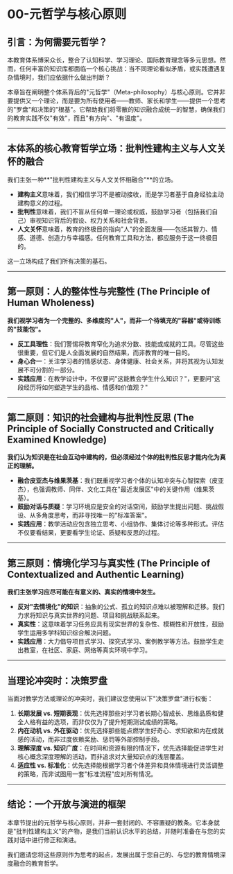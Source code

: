 # 00-元哲学与核心原则

## 引言：为何需要元哲学？

本教育体系博采众长，整合了认知科学、学习理论、国际教育理念等多元思想。然而，任何丰富的知识库都面临一个核心挑战：当不同理论看似矛盾，或实践遭遇复杂情境时，我们应依据什么做出判断？

本章旨在阐明整个体系背后的"元哲学"（Meta-philosophy）与核心原则。它并非要提供又一个理论，而是要为所有使用者——教师、家长和学生——提供一个思考的"罗盘"和决策的"根基"。它帮助我们将零散的知识融合成统一的智慧，确保我们的教育实践不仅"有效"，而且"有方向"、"有温度"。

---

## 本体系的核心教育哲学立场：批判性建构主义与人文关怀的融合

我们主张一种**"批判性建构主义与人文关怀相融合"**的立场。

- **建构主义**意味着，我们相信学习不是被动接收，而是学习者基于自身经验主动建构意义的过程。
- **批判性**意味着，我们不盲从任何单一理论或权威，鼓励学习者（包括我们自己）审视知识背后的假设、权力关系和社会背景。
- **人文关怀**意味着，教育的终极目的指向"人"的全面发展——包括其智力、情感、道德、创造力与幸福感。任何教育工具和方法，都应服务于这一终极目的。

这一立场构成了我们所有决策的基石。

---

## 第一原则：人的整体性与完整性 (The Principle of Human Wholeness)

**我们视学习者为一个完整的、多维度的"人"，而非一个待填充的"容器"或待训练的"技能包"。**

- **反工具理性**：我们警惕将教育窄化为追求分数、技能或成就的工具。尽管这些很重要，但它们是人全面发展的自然结果，而非教育的唯一目的。
- **身心合一**：关注学习者的情感状态、身体健康、社会关系，并将其视为认知发展不可分割的一部分。
- **实践应用**：在教学设计中，不仅要问"这能教会学生什么知识？"，更要问"这段经历将如何塑造学生的品格、情感和价值观？"

---

## 第二原则：知识的社会建构与批判性反思 (The Principle of Socially Constructed and Critically Examined Knowledge)

**我们认为知识是在社会互动中建构的，但必须经过个体的批判性反思才能内化为真正的理解。**

- **融合皮亚杰与维果茨基**：我们既重视学习者个体的认知冲突与心智探索（皮亚杰），也强调教师、同伴、文化工具在"最近发展区"中的关键作用（维果茨基）。
- **鼓励对话与质疑**：学习环境应是安全的对话空间，鼓励学生提出问题、挑战假设、从多角度思考，而非寻找唯一的"标准答案"。
- **实践应用**：教学活动应包含独立思考、小组协作、集体讨论等多种形式。评估不仅要看结果，更要看学生论证、质疑和反思的过程。

---

## 第三原则：情境化学习与真实性 (The Principle of Contextualized and Authentic Learning)

**我们主张学习应尽可能在有意义的、真实的情境中发生。**

- **反对"去情境化"的知识**：抽象的公式、孤立的知识点难以被理解和迁移。我们力求将知识与真实世界的问题、项目和挑战联系起来。
- **真实性**：这意味着学习任务应具有现实世界的复杂性、模糊性和开放性，鼓励学生运用多学科知识综合解决问题。
- **实践应用**：大力倡导项目式学习、探究式学习、案例教学等方法。鼓励学生走出教室，在社区、家庭、网络等真实环境中学习。

---

## 当理论冲突时：决策罗盘

当面对教学方法或理论的冲突时，我们建议您使用以下"决策罗盘"进行权衡：

1. **长期发展 vs. 短期表现**：优先选择那些对学习者长期心智成长、思维品质和健全人格有益的选项，而非仅仅为了提升短期测试成绩的策略。
2. **内在动机 vs. 外在驱动**：优先选择那些能点燃学生好奇心、求知欲和内在成就感的活动，而非过度依赖奖励、惩罚等外部控制手段。
3. **理解深度 vs. 知识广度**：在时间和资源有限的情况下，优先选择能促进学生对核心概念深度理解的活动，而非追求对大量知识点的浅层覆盖。
4. **适应性 vs. 标准化**：优先选择能根据学习者个体差异和具体情境进行灵活调整的策略，而非试图用一套"标准流程"应对所有情况。

---

## 结论：一个开放与演进的框架

本章节提出的元哲学与核心原则，并非一套封闭的、不容置疑的教条。它本身就是"批判性建构主义"的产物，是我们当前认识水平的总结，并随时准备在与您的实践对话中进行修正和演进。

我们邀请您将这些原则作为思考的起点，发展出属于您自己的、与您的教育情境深度融合的教育哲学。
